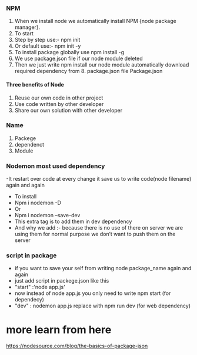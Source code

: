 ### NPM

1. When we install node we automatically install NPM {node package manager}.
2. To start
3. Step by step use:- npm init
4. Or default use:- npm init -y
5. To install package globally use npm install -g <package name>
6. We use package.json file if our node module deleted
7. Then we just write npm install our node module automatically download required dependency from 8. package.json file
   Package.json

#### Three benefits of Node

1. Reuse our own code in other project
2. Use code written by other developer
3. Share our own solution with other developer

### Name

1. Packege
2. dependenct
3. Module

### Nodemon most used dependency

-It restart over code at every change it save us to write code(node filename) again and again

- To install
- Npm i nodemon -D
- Or
- Npm i nodemon –save-dev
- This extra tag is to add them in dev dependency
- And why we add :- because there is no use of there on server we are using them for normal purpose we don’t want to push them on the server

### script in package

- if you want to save your self from writing node package_name again and again
- just add script in packege.json like this
- "start" :'node app.js'
- now instead of node app.js you only need to write npm start (for dependecy)
- "dev" : nodemon app.js replace with npm run dev (for web dependency)

# more learn from here

https://nodesource.com/blog/the-basics-of-package-json

